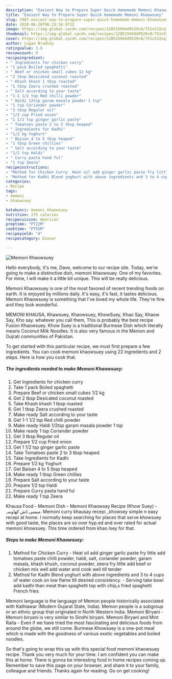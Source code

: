 ```yaml
---
description: "Easiest Way to Prepare Super Quick Homemade Memoni Khaowsuey"
title: "Easiest Way to Prepare Super Quick Homemade Memoni Khaowsuey"
slug: 3987-easiest-way-to-prepare-super-quick-homemade-memoni-khaowsuey
date: 2020-06-26T06:23:34.972Z
image: https://img-global.cpcdn.com/recipes/128515944d9529c8/751x532cq70/memoni-khaowsuey-recipe-main-photo.jpg
thumbnail: https://img-global.cpcdn.com/recipes/128515944d9529c8/751x532cq70/memoni-khaowsuey-recipe-main-photo.jpg
cover: https://img-global.cpcdn.com/recipes/128515944d9529c8/751x532cq70/memoni-khaowsuey-recipe-main-photo.jpg
author: Logan Bradley
ratingvalue: 3.9
reviewcount: 9
recipeingredient:
- " Ingredients for chicken curry"
- "1 pack Boiled spaghetti"
- " Beef or chicken small cubes 12 kg"
- "2 tbsp Desicated coconut roasted"
- " Khash khash 1 tbsp roasted"
- "1 tbsp Zeera crushed roasted"
- " Salt according to your taste"
- "1-1 1/2 tsp Red chilli powder"
- " Haldi 12tsp garam masala powder 1 tsp"
- "1 tsp Coriander powder"
- "3 tbsp Regular oil"
- "1/2 cup Fried onion"
- "1 1/2 tsp ginger garlic paste"
- " Tomatoes paste 2 to 3 tbsp heaped"
- " Ingredients for Kadhi"
- "1/2 kg Yoghurt"
- " Baisan 4 to 5 tbsp heaped"
- "1 tbsp Green chillies"
- " Salt according to your taste"
- "1/2 tsp Haldi"
- " Curry pasta hand ful"
- "1 tsp Zeera"
recipeinstructions:
- "Method for Chicken Curry  Heat oil add ginger garlic paste fry little add tomatoes paste chilli powder, haldi, salt, coriander powder, garam masala, khash khush, coconut powder, zeera fry little add beef or chicken mix well add water and cook well till tender"
- "Method for Kadhi Blend yoghurt with above ingredients and 3 to 4 cups of water cook on low flame till desired consistency. Serving take bowl add kadhi than meat than spaghetti top with chip,s fried spaghetti French fries"
categories:
- Recipe
tags:
- memoni
- khaowsuey

katakunci: memoni khaowsuey 
nutrition: 275 calories
recipecuisine: American
preptime: "PT22M"
cooktime: "PT55M"
recipeyield: "4"
recipecategory: Dinner

---
```



![Memoni Khaowsuey](https://img-global.cpcdn.com/recipes/128515944d9529c8/751x532cq70/memoni-khaowsuey-recipe-main-photo.jpg)

Hello everybody, it's me, Dave, welcome to our recipe site. Today, we're going to make a distinctive dish, memoni khaowsuey. One of my favorites. For mine, I will make it a little bit unique. This will be really delicious.

Memoni Khaowsuey is one of the most favored of recent trending foods on earth. It is enjoyed by millions daily. It's easy, it's fast, it tastes delicious. Memoni Khaowsuey is something that I've loved my whole life. They're fine and they look wonderful.

MEMONI KHAUSA, Khawsuey, Khaowsuey, KhowSuey, Khao Say, Khaow Say, Kho say. whatever you call them, This is probably the best recipe Fusion Khaowsuey. Khow Suey is a traditional Burmese Dish which literally means Coconut Milk Noodles. It is also very famous in the Memon and Gujrati communities of Pakistan.


To get started with this particular recipe, we must first prepare a few ingredients. You can cook memoni khaowsuey using 22 ingredients and 2 steps. Here is how you cook that.

<!--inarticleads1-->

##### The ingredients needed to make Memoni Khaowsuey:

1. Get  Ingredients for chicken curry
1. Take 1 pack Boiled spaghetti
1. Prepare  Beef or chicken small cubes 1/2 kg
1. Get 2 tbsp Desicated coconut roasted
1. Take  Khash khash 1 tbsp roasted
1. Get 1 tbsp Zeera crushed roasted
1. Make ready  Salt according to your taste
1. Get 1-1 1/2 tsp Red chilli powder
1. Make ready  Haldi 1/2tsp garam masala powder 1 tsp
1. Make ready 1 tsp Coriander powder
1. Get 3 tbsp Regular oil
1. Prepare 1/2 cup Fried onion
1. Get 1 1/2 tsp ginger garlic paste
1. Take  Tomatoes paste 2 to 3 tbsp heaped
1. Take  Ingredients for Kadhi
1. Prepare 1/2 kg Yoghurt
1. Get  Baisan 4 to 5 tbsp heaped
1. Make ready 1 tbsp Green chillies
1. Prepare  Salt according to your taste
1. Prepare 1/2 tsp Haldi
1. Prepare  Curry pasta hand ful
1. Make ready 1 tsp Zeera


Khausa Food - Memoni Dish - Memoni Khaowsay Recipe (Khow Suey) - میمنی ڈش کھاوسہ. Memoni curry khausay recepi _khowsey simple n easy recepi at home. I normally keep searching for places that serve khowsuey with good taste, the places are so over hyp.ed and over rated for actual memoni khowsuey. This time ordered from khao Isey for that. 

<!--inarticleads2-->

##### Steps to make Memoni Khaowsuey:

1. Method for Chicken Curry  - Heat oil add ginger garlic paste fry little add tomatoes paste chilli powder, haldi, salt, coriander powder, garam masala, khash khush, coconut powder, zeera fry little add beef or chicken mix well add water and cook well till tender
1. Method for Kadhi Blend yoghurt with above ingredients and 3 to 4 cups of water cook on low flame till desired consistency. - Serving take bowl add kadhi than meat than spaghetti top with chip,s fried spaghetti French fries


Memoni language is the language of Memon people historically associated with Kathiawar (Modern Gujarat State, India). Memon people is a subgroup or an ethnic group that originated in North Western India. Memoni Biryani - Memoni biryani is very similar to Sindhi biryani. Memoni Biryani and Mint Raita - Even if we have tried the most fascinating and delicious foods from around the globe, we still come. Burmese Khowsuey is a one-pot meal which is made with the goodness of various exotic vegetables and boiled noodles. 

So that's going to wrap this up with this special food memoni khaowsuey recipe. Thank you very much for your time. I am confident you can make this at home. There is gonna be interesting food in home recipes coming up. Remember to save this page on your browser, and share it to your family, colleague and friends. Thanks again for reading. Go on get cooking!
